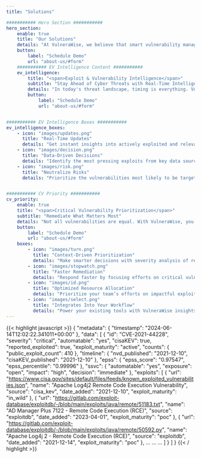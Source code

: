 ```yaml
---
title: "Solutions"

########### Hero Section ###########
hero_section:
    enable: true
    title: "Our Solutions"
    details: "At VulneraWise, we believe that smart vulnerability management is the key to a secure future."
    button:
        label: "Schedule Demo"
        url: "about-us/#form"
    ########### EV Intelligence Content ###########
    ev_intelligence:
        title: "<span>Exploit & Vulnerability Intelligence</span>"
        subtitle: "Stay Ahead of Cyber Threats with Real-Time Intelligence"
        details: "In today's threat landscape, timing is everything. VulneraWise delivers real-time updates on the vulnerabilities actively targeted by malicious actors. Our AI powered scanning solution gathers data from all leading sources and hundreds of others. Then, our tool generates relevant insights using our proprietary AI. This automated approach paired with industry-leading data allows your security teams to identify and mitigate threats faster."
        button:
            label: "Schedule Demo"
            url: "about-us/#form"


########### EV Intelligence Boxes ###########
ev_intelligence_boxes:
    - icon: "images/updates.png"
      title: "Real-Time Updates"
      details: "Get instant insights into actively exploited and relevant vulnerabilities."
    - icon: "images/decision.png"
      title: "Data-Driven Decisions"
      details: "Identify the most pressing exploits from key data sources including EPSS and CVSS exploits."
    - icon: "images/risk.png"
      title: "Neutralize Risks"
      details: "Prioritize the vulnerabilities most likely to be targeted by attackers."


########### CV Priority ###########
cv_priority:
    enable: true
    title: "<span>Critical Vulnerability Prioritization</span>"
    subtitle: "Remediate What Matters Most"
    details: "Not all vulnerabilities are equal. With VulneraWise, you can identify which vulnerabilities require immediate attention by assessing the severity and likelihood of exploitation based on your infrastructure. By focusing remediation efforts on high-risk vulnerabilities, we help you improve your organization’s security posture with fewer resources. Our solution integrates seamlessly into an organization's existing SecOps tooling and processes, allowing you to leverage our real-time exploit intelligence and critical vulnerability prioritization in your current workflow. "
    button:
        label: "Schedule Demo"
        url: "about-us/#form"
    boxes:
        - icon: "images/turn.png"
          title: "Context-Driven Prioritization"
          details: "Make smarter decisions with severity analysis of real-world exploits in your context."
        - icon: "images/stopwatch.png"
          title: "Faster Remediation"
          details: "Respond faster by focusing efforts on critical vulnerabilities for your organization."
        - icon: "images/id.png"
          title: "Optimized Resource Allocation"
          details: "Prioritize your team’s efforts on impactful exploits, not low-risk issues."
        - icon: "images/select.png"
          title: "Integrates Into Your Workflow"
          details: "Power your existing tools with VulneraWise insights without changing your processes."
---
```


{{< highlight javascript >}}
    {
  "metadata": {
    "timestamp": "2024-06-14T12:02:22.341011+00:00"
  },
  "data": [
    {
      "id": "CVE-2021-44228",
      "severity": "critical",
      "automatable": "yes",
      "cisaKEV": true,
      "reported_exploited": true,
      "exploit_maturity": "active",
      "counts": {
        "public_exploit_count": 410
      },
      "timeline": {
        "nvd_published": "2021-12-10",
        "cisaKEV_published": "2021-12-10"
      },
      "epss": {
        "epss_score": "0.97547",
        "epss_percentile": "0.99996"
      },
      "ssvc": {
        "automatable": "yes",
        "exposure": "open",
        "impact": "high",
        "decision": "immediate"
      },
      "exploits": [
        {
          "url": "https://www.cisa.gov/sites/default/files/feeds/known_exploited_vulnerabilities.json",
          "name": "Apache Log4j2 Remote Code Execution Vulnerability",
          "source": "cisa_kev",
          "date_added": "2021-12-10",
          "exploit_maturity": "in_wild"
        },
        {
          "url": "https://gitlab.com/exploit-database/exploitdb/-/blob/main/exploits/java/remote/51183.txt",
          "name": "AD Manager Plus 7122 - Remote Code Execution (RCE)",
          "source": "exploitdb",
          "date_added": "2023-04-01",
          "exploit_maturity": "poc"
        },
        {
          "url": "https://gitlab.com/exploit-database/exploitdb/-/blob/main/exploits/java/remote/50592.py",
          "name": "Apache Log4j 2 - Remote Code Execution (RCE)",
          "source": "exploitdb",
          "date_added": "2021-12-14",
          "exploit_maturity": "poc"
        },
        ...
        ...
        ...
      ]
    }
  ]
}
{{< / highlight >}}

